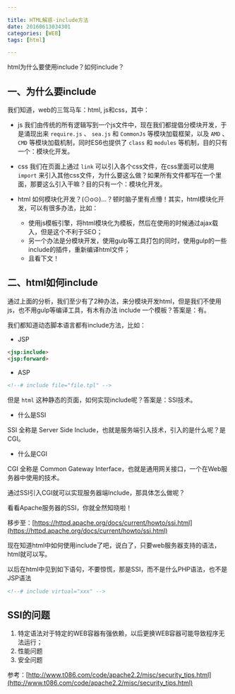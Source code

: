 ```yaml
---

title: HTML解惑-include方法
date: 20160613034301
categories: [WEB]
tags: [html]

---
```


html为什么要使用include？如何include？

## 一、为什么要include

我们知道，web的三驾马车：html, js和css，其中：

* js 我们由传统的所有逻辑写到一个js文件中，现在我们都提倡分模块开发，于是涌现出来 `require.js` 、 `sea.js` 和 `CommonJs` 等模块加载框架，以及 `AMD` 、`CMD` 等模块加载机制，同时ES6也提供了 `class` 和 `modules` 等机制，目的只有一个：模块化开发。

* css 我们在页面上通过 `link` 可以引入各个css文件，在css里面可以使用 `import` 来引入其他css文件，为什么要这么做？如果所有文件都写在一个里面，那要这么引入干嘛？目的只有一个：模块化开发。

* html 如何模块化开发？(⊙o⊙)…？顿时脑子里有点懵！其实，html模块化开发，可以有很多办法，比如：
	* 使用js模板引擎，将html模块化为模板，然后在使用的时候通过ajax载入，但是这个不利于SEO；
	* 另一个办法是分模块开发，使用gulp等工具打包的同时，使用gulp的一些include的插件，重新编译html文件；
	* 且看下文！

## 二、html如何include

通过上面的分析，我们至少有了2种办法，来分模块开发html，但是我们不使用js，也不用gulp等编译工具，有木有办法 include 一个模板？答案是：有。

我们都知道动态脚本语言都有include方法，比如：

* JSP

```html
<jsp:include>
<jsp:forward>
```

* ASP

```html
<!--# include file="file.tpl" -->
```

但是 `html` 这种静态的页面，如何实现include呢？答案是：SSI技术。

* 什么是SSI

SSI 全称是 Server Side Include，也就是服务端引入技术，引入的是什么呢？是CGI。

* 什么是CGI

CGI 全称是 Common Gateway Interface，也就是通用网关接口，一个在Web服务器中使用的技术。

通过SSI引入CGI就可以实现服务器端Include，那具体怎么做呢？

看看Apache服务器的SSI，你就全然知晓啦！

移步至：[https://httpd.apache.org/docs/current/howto/ssi.html](https://httpd.apache.org/docs/current/howto/ssi.html)

现在知道html中如何使用include了吧，说白了，只要web服务器支持的语法，html就可以写。

以后在html中见到如下语句，不要惊慌，那是SSI，而不是什么PHP语法，也不是JSP语法

```html
<!--# include virtual="xxx" -->
```

## SSI的问题

1. 特定语法对于特定的WEB容器有强依赖，以后更换WEB容器可能导致程序无法运行；
2. 性能问题
3. 安全问题

参考：[http://www.t086.com/code/apache2.2/misc/security_tips.html](http://www.t086.com/code/apache2.2/misc/security_tips.html)